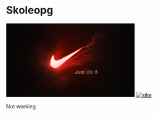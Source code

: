 # Skoleopg

<html>
<head>
<meta charset="UTF-8">
<meta name="viewport" content="width=device-width, initial-scale=1.0">
<link href="index.c><ss" rel="stylesheet" type"text/css">
</head>

<body>
  <a href="nike.jpg"><img src="nike.jpg" height="200" width="350" class="img_space" alt="nike"></a>
  <a href="sikesikesike.jpg"><img src="sikesikesike.jpg" height="200" width="350" class="img_space" alt="sike"></a>
  
  Not working 
</body>
</html>


</body>
</html>
